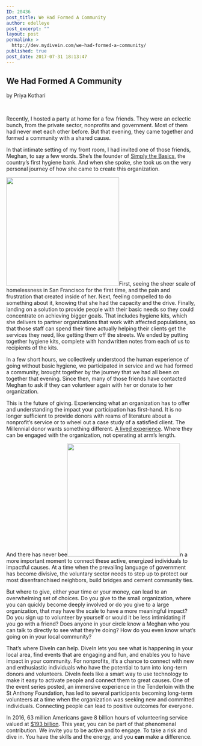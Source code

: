 ```yaml
---
ID: 20436
post_title: We Had Formed A Community
author: edelleye
post_excerpt: ""
layout: post
permalink: >
  http://dev.mydivein.com/we-had-formed-a-community/
published: true
post_date: 2017-07-31 18:13:47
---
```

<h2>We Had Formed A Community</h2>
by Priya Kothari

&nbsp;

<span style="font-weight: 400">Recently, I hosted a party at home for a few friends. They were an eclectic bunch, from the private sector, nonprofits and government. Most of them had never met each other before. But that evening, they came together and formed a community with a shared cause. </span>

<span style="font-weight: 400">In that intimate setting of my front room, I had invited one of those friends, Meghan, to say a few words. She’s the founder of </span><a href="http://www.simplythebasics.org/"><span style="font-weight: 400">Simply the Basics</span></a><span style="font-weight: 400">, the country’s first hygiene bank. And when she spoke, she took us on the very personal journey of how she came to create this organization.</span>

<span style="font-weight: 400"><img class="size-medium wp-image-20439 alignright" src="https://dev.mydivein.com/wp-content/uploads/2017/06/image3-300x288.jpg" alt="" width="300" height="288" />First, seeing the sheer scale of homelessness in San Francisco for the first time, and the pain and frustration that created inside of her. Next, feeling compelled to do something about it, knowing that she had the capacity and the drive. Finally, landing on a solution to provide people with their basic needs so they could concentrate on achieving bigger goals. That includes hygiene kits, which she delivers to partner organizations that work with affected populations, so that those staff can spend their time actually helping their clients get the services they need, like getting them off the streets. We ended by putting together hygiene kits, complete with handwritten notes from each of us to recipients of the kits.</span>

<span style="font-weight: 400">In a few short hours, we collectively understood the human experience of going without basic hygiene, we participated in service and we had formed a community, brought together by the journey that we had all been on together that evening. Since then, many of those friends have contacted Meghan to ask if they can volunteer again with her or donate to her organization. </span>

<span style="font-weight: 400">This is the future of giving. Experiencing what an organization has to offer and understanding the impact your participation has first-hand. It is no longer sufficient to provide donors with reams of literature about a nonprofit’s service or to wheel out a case study of a satisfied client. The Millennial donor wants something different. </span><a href="https://www.openimpact.io/giving-code/"><span style="font-weight: 400">A lived experience</span></a><span style="font-weight: 400">. Where they can be engaged with the organization, not operating at arm’s length.</span>

<span style="font-weight: 400">And there has never bee<img class="size-medium wp-image-20437 alignleft" src="https://dev.mydivein.com/wp-content/uploads/2017/06/image1-300x300.jpg" alt="" width="300" height="300" />n a more important moment to connect these active, energized individuals to impactful causes. At a time when the prevailing language of government has become divisive, the voluntary sector needs to step up to protect our most disenfranchised neighbors, build bridges and cement community ties. </span>

<span style="font-weight: 400">But where to give, either your time or your money, can lead to an overwhelming set of choices. Do you give to the small organization, where you can quickly become deeply involved or do you give to a large organization, that may have the scale to have a more meaningful impact? Do you sign up to volunteer by yourself or would it be less intimidating if you go with a friend? Does anyone in your circle know a Meghan who you can talk to directly to see what they’re doing? How do you even know what’s going on in your local community?</span>

<span style="font-weight: 400">That’s where DiveIn can help. DiveIn lets you see what is happening in your local area, find events that are engaging and fun, and enables you to have impact in your community. For nonprofits, it’s a chance to connect with new and enthusiastic individuals who have the potential to turn into long-term donors and volunteers. DiveIn feels like a smart way to use technology to make it easy to activate people and connect them to great causes. One of the event series posted, an immersive experience in the Tenderloin with the St Anthony Foundation, has led to several participants becoming long-term volunteers at a time when the organization was seeking new and committed individuals. Connecting people can lead to positive outcomes for everyone.</span>

<span style="font-weight: 400">In 2016, 63 million Americans gave 8 billion hours of volunteering service valued at </span><a href="https://www.independentsector.org/resource/the-value-of-volunteer-time/"><span style="font-weight: 400">$193 billion</span></a><span style="font-weight: 400">. This year, you can be part of that phenomenal contribution. We invite you to be active and to engage. To take a risk and dive in. You have the skills and the energy, and you </span><b>can</b><span style="font-weight: 400"> make a difference. </span>

&nbsp;